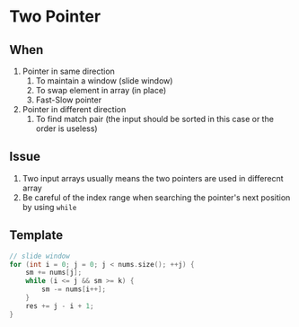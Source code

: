 # Two Pointer

## When

1. Pointer in same direction
   1. To maintain a window (slide window)
   2. To swap element in array (in place)
   3. Fast-Slow pointer
2. Pointer in different direction
   1. To find match pair (the input should be sorted in this case or the order is useless)

## Issue

1. Two input arrays usually means the two pointers are used in differecnt array
2. Be careful of the index range when searching the pointer's next position by using `while`

## Template

```cpp
// slide window
for (int i = 0; j = 0; j < nums.size(); ++j) {
    sm += nums[j];
    while (i <= j && sm >= k) {
        sm -= nums[i++];
    }
    res += j - i + 1;
}
```

